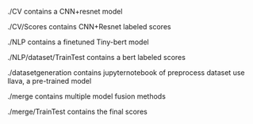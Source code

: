 ./CV contains a CNN+resnet model  

./CV/Scores contains CNN+Resnet labeled scores  

./NLP contains a finetuned Tiny-bert model  

./NLP/dataset/TrainTest contains a bert labeled scores  

./datasetgeneration contains jupyternotebook of preprocess dataset use llava, a pre-trained model 

./merge contains multiple model fusion methods  

./merge/TrainTest contains the final scores  


